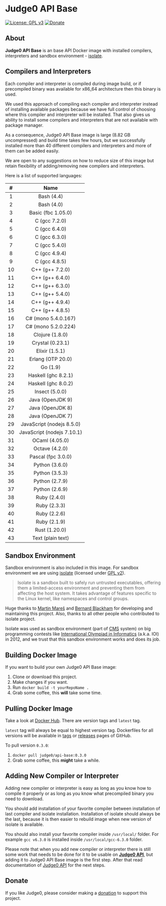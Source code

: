 # Judge0 API Base
[![License: GPL v3](https://img.shields.io/badge/License-GPL%20v3-blue.svg)](https://github.com/judge0/api-base/blob/master/LICENSE)
[![Donate](https://img.shields.io/badge/Donate-PayPal-green.svg)](https://www.paypal.me/hermanzdosilovic)

## About
**Judge0 API Base** is an base API Docker image with installed compilers, interpreters and sandbox environment - [isolate](https://github.com/ioi/isolate).

## Compilers and Interpreters
Each compiler and interpreter is compiled during image build, or if precompiled binary was available for x86_64 architecture then this binary is used.

We used this approach of compiling each compiler and interpreter instead of installing available packages because we have full control of choosing where this compiler and interpreter will be installed. That also gives us ability to install some compilers and interpreters that are not available with package manager.

As a consequence, Judge0 API Base image is large (8.82 GB uncompressed) and build time takes few hours, but we successfully installed more than 40 different compilers and interpreters and more of them can be added easily.

We are open to any suggestions on how to reduce size of this image but retain flexibility of adding/removing new compilers and interpreters.

Here is a list of supported languages:

|     # | Name                                 |
| :---: | :---:                                |
|     1 | Bash (4.4)                           |
|     2 | Bash (4.0)                           |
|     3 | Basic (fbc 1.05.0)                   |
|     4 | C (gcc 7.2.0)                        |
|     5 | C (gcc 6.4.0)                        |
|     6 | C (gcc 6.3.0)                        |
|     7 | C (gcc 5.4.0)                        |
|     8 | C (gcc 4.9.4)                        |
|     9 | C (gcc 4.8.5)                        |
|    10 | C++ (g++ 7.2.0)                      |
|    11 | C++ (g++ 6.4.0)                      |
|    12 | C++ (g++ 6.3.0)                      |
|    13 | C++ (g++ 5.4.0)                      |
|    14 | C++ (g++ 4.9.4)                      |
|    15 | C++ (g++ 4.8.5)                      |
|    16 | C# (mono 5.4.0.167)                  |
|    17 | C# (mono 5.2.0.224)                  |
|    18 | Clojure (1.8.0)                      |
|    19 | Crystal (0.23.1)                     |
|    20 | Elixir (1.5.1)                       |
|    21 | Erlang (OTP 20.0)                    |
|    22 | Go (1.9)                             |
|    23 | Haskell (ghc 8.2.1)                  |
|    24 | Haskell (ghc 8.0.2)                  |
|    25 | Insect (5.0.0)                       |
|    26 | Java (OpenJDK 9)                     |
|    27 | Java (OpenJDK 8)                     |
|    28 | Java (OpenJDK 7)                     |
|    29 | JavaScript (nodejs 8.5.0)            |
|    30 | JavaScript (nodejs 7.10.1)           |
|    31 | OCaml (4.05.0)                       |
|    32 | Octave (4.2.0)                       |
|    33 | Pascal (fpc 3.0.0)                   |
|    34 | Python (3.6.0)                       |
|    35 | Python (3.5.3)                       |
|    36 | Python (2.7.9)                       |
|    37 | Python (2.6.9)                       |
|    38 | Ruby (2.4.0)                         |
|    39 | Ruby (2.3.3)                         |
|    40 | Ruby (2.2.6)                         |
|    41 | Ruby (2.1.9)                         |
|    42 | Rust (1.20.0)                        |
|    43 | Text (plain text)                    |

## Sandbox Environment
Sandbox environment is also included in this image. For sandbox environment we are using [isolate](https://github.com/ioi/isolate) (licensed under [GPL v2](https://github.com/ioi/isolate/blob/master/LICENSE)).

>Isolate is a sandbox built to safely run untrusted executables, offering them a limited-access environment and preventing them from affecting the host system. It takes advantage of features specific to the Linux kernel, like namespaces and control groups.

Huge thanks to [Martin Mareš](https://github.com/gollux) and [Bernard Blackham](https://github.com/bblackham) for developing and maintaining this project. Also, thanks to all other people who contributed to isolate project.

Isolate was used as sandbox environment (part of [CMS](https://github.com/cms-dev/cms) system) on big programming contests like [International Olympiad in Informatics](http://www.ioinformatics.org/index.shtml) (a.k.a. IOI) in 2012, and we trust that this sandbox environment works and does its job.

## Building Docker Image
If you want to build your own Judge0 API Base image:

1. Clone or download this project.
2. Make changes if you want.
3. Run `docker build -t yourRepoName .`
4. Grab some coffee, this **will** take some time.

## Pulling Docker Image
Take a look at [Docker Hub](https://hub.docker.com/r/judge0/api-base/tags/). There are version tags and `latest` tag.

`latest` tag will always be equal to highest version tag. Dockerfiles for all versions will be available in [tags](https://github.com/judge0/api-base/tags) or [releases](https://github.com/judge0/api-base/releases) pages of GitHub.

To pull version `0.3.0`:

1. `docker pull judge0/api-base:0.3.0`
2. Grab some coffee, this **might** take a while.

## Adding New Compiler or Interpreter
Adding new compiler or interpreter is easy as long as you know how to compile it properly or as long as you know what precompiled binary you need to download.

You should add installation of your favorite compiler between installation of last compiler and isolate installation. Installation of isolate should always be the last, because it is then easier to rebuild image when new version of isolate is available.

You should also install your favorite compiler inside `/usr/local/` folder. For example `gcc v6.3.0` is installed inside `/usr/local/gcc-6.3.0` folder.

Please note that when you add new compiler or interpreter there is still some work that needs to be done for it to be usable on [**Judge0 API**](https://api.judge0.com), but adding it to Judge0 API Base image is the first step. After that read documentation of [Judge0 API](https://github.com/judge0/api) for the next steps.

## Donate
If you like Judge0, please consider making a [donation](https://www.paypal.me/hermanzdosilovic) to support this project.
